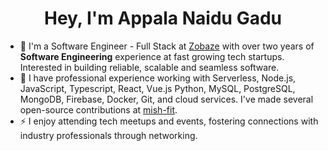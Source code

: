 <h1 align='center'> Hey, I'm Appala Naidu Gadu </h1>

- 🔭 I'm a Software Engineer - Full Stack at [Zobaze](https://zobaze.com) with over two years of **Software Engineering** experience at fast growing tech startups. Interested in building reliable, scalable and seamless software.
- 🌱 I have professional experience working with  Serverless, Node.js, JavaScript, Typescript, React, Vue.js Python, MySQL, PostgreSQL, MongoDB, Firebase, Docker, Git, and cloud services. I've made several open-source contributions at [mish-fit](https://github.com/mish-fit).
- ⚡ I enjoy attending tech meetups and events, fostering connections with industry professionals through networking.
